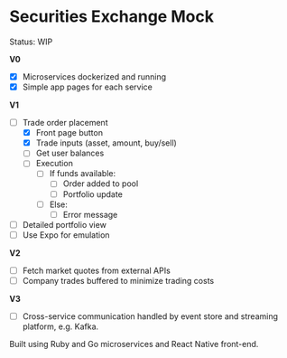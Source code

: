 # Securities Exchange Mock

Status: WIP

**V0**
- [X] Microservices dockerized and running
- [X] Simple app pages for each service

**V1**
- [ ] Trade order placement
  - [X] Front page button 
  - [X] Trade inputs (asset, amount, buy/sell)
  - [ ] Get user balances
  - [ ] Execution
    - [ ] If funds available:
      - [ ] Order added to pool
      - [ ] Portfolio update
    - [ ] Else:
      - [ ] Error message
- [ ] Detailed portfolio view
- [ ] Use Expo for emulation

**V2**
- [ ] Fetch market quotes from external APIs
- [ ] Company trades buffered to minimize trading costs

**V3**
- [ ] Cross-service communication handled by event store and streaming platform, e.g. Kafka.

Built using Ruby and Go microservices and React Native front-end.
